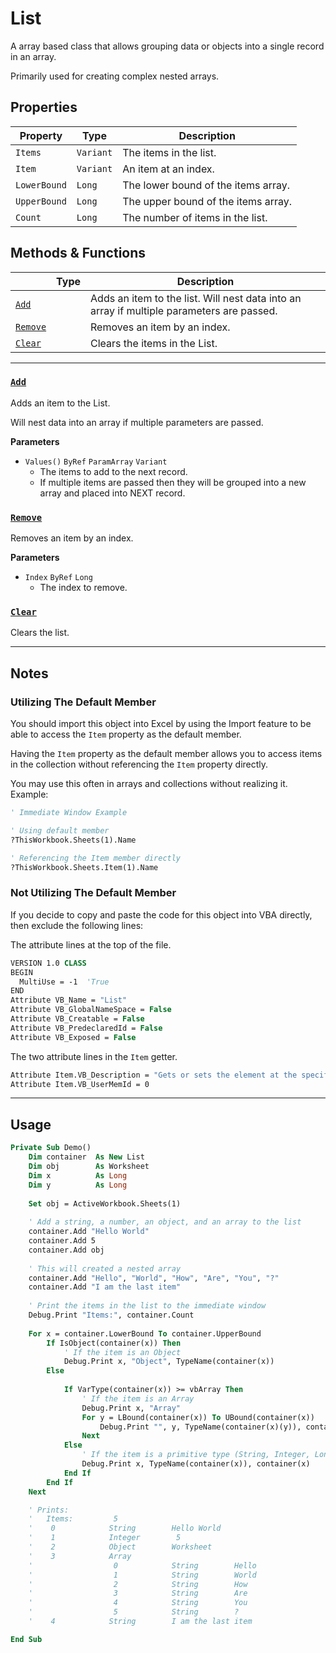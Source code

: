 # List

A array based class that allows grouping data or objects into a single record in an array.

Primarily used for creating complex nested arrays.


## Properties

| Property     | Type      | Description                         |
|--------------|-----------|-------------------------------------|
| `Items`      | `Variant` | The items in the list.              |
| `Item`       | `Variant` | An item at an index.                |
| `LowerBound` | `Long`    | The lower bound of the items array. |
| `UpperBound` | `Long`    | The upper bound of the items array. |
| `Count`      | `Long`    | The number of items in the list.    |

## Methods & Functions

|                     | Type | Description                                                                               |
|---------------------|------|-------------------------------------------------------------------------------------------|
| [`Add`](#add)       |      | Adds an item to the list. Will nest data into an array if multiple parameters are passed. |
| [`Remove`](#remove) |      | Removes an item by an index.                                                              |
| [`Clear`](#clear)   |      | Clears the items in the List.                                                             |

---

### [`Add`](List.cls#L63)

Adds an item to the List. 

Will nest data into an array if multiple parameters are passed.

**Parameters**
- `Values()` `ByRef` `ParamArray` `Variant`
    - The items to add to the next record.
    - If multiple items are passed then they will be grouped into a new array and placed into NEXT record.


### [`Remove`](List.cls#L99)

Removes an item by an index.

**Parameters**
- `Index` `ByRef` `Long`
    - The index to remove.

### [`Clear`](List.cls#L121)

Clears the list.

---


## Notes

### Utilizing The Default Member
You should import this object into Excel by using the Import feature to be able to access the `Item` property as the default member.

Having the `Item` property as the default member allows you to access items in the collection without referencing the `Item` property directly.

You may use this often in arrays and collections without realizing it. Example:

```vb
' Immediate Window Example

' Using default member
?ThisWorkbook.Sheets(1).Name

' Referencing the Item member directly
?ThisWorkbook.Sheets.Item(1).Name
```

### Not Utilizing The Default Member
If you decide to copy and paste the code for this object into VBA directly, then exclude the following lines:

The attribute lines at the top of the file.

```vb
VERSION 1.0 CLASS
BEGIN
  MultiUse = -1  'True
END
Attribute VB_Name = "List"
Attribute VB_GlobalNameSpace = False
Attribute VB_Creatable = False
Attribute VB_PredeclaredId = False
Attribute VB_Exposed = False
```

The two attribute lines in the `Item` getter.

```vb
Attribute Item.VB_Description = "Gets or sets the element at the specified index."
Attribute Item.VB_UserMemId = 0
```

---

## Usage

```vb
Private Sub Demo()
    Dim container  As New List
    Dim obj        As Worksheet
    Dim x          As Long
    Dim y          As Long
    
    Set obj = ActiveWorkbook.Sheets(1)
    
    ' Add a string, a number, an object, and an array to the list
    container.Add "Hello World"
    container.Add 5
    container.Add obj
    
    ' This will created a nested array
    container.Add "Hello", "World", "How", "Are", "You", "?" 
    container.Add "I am the last item"
    
    ' Print the items in the list to the immediate window
    Debug.Print "Items:", container.Count
    
    For x = container.LowerBound To container.UpperBound
        If IsObject(container(x)) Then
            ' If the item is an Object
            Debug.Print x, "Object", TypeName(container(x))
        Else
            
            If VarType(container(x)) >= vbArray Then
                ' If the item is an Array
                Debug.Print x, "Array"
                For y = LBound(container(x)) To UBound(container(x))
                    Debug.Print "", y, TypeName(container(x)(y)), container(x)(y)
                Next
            Else
                ' If the item is a primitive type (String, Integer, Long, etc)
                Debug.Print x, TypeName(container(x)), container(x)
            End If
        End If
    Next

    ' Prints:
    '   Items:         5 
    '    0            String        Hello World
    '    1            Integer        5 
    '    2            Object        Worksheet
    '    3            Array
    '                  0            String        Hello
    '                  1            String        World
    '                  2            String        How
    '                  3            String        Are
    '                  4            String        You
    '                  5            String        ?
    '    4            String        I am the last item

End Sub
```
